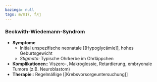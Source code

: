 ```yaml
---
bazinga: null
tags: m/m17, f/🦄
---
```

### Beckwith-Wiedemann-Syndrom 
- **Symptome**
	- Initial unspezifische neonatale [[Hypoglycämie]], hohes Geburtsgewicht
	- *Stigmata:* Typische Ohrkerbe im Ohrläppchen
- **Komplikationen**:: Viszero-, Makroglossie, Retardierung, embryonale Tumore (z.B. Neuroblastom)
- **Therapie**:: Regelmäßige [[Krebsvorsorgeuntersuchung]] 